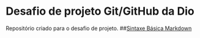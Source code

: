 # Desafio de projeto Git/GitHub da Dio

Repositório criado para o desafio de projeto.
##[Sintaxe Básica Markdown](https://www.markdownguide.org/basic-syntax/)
